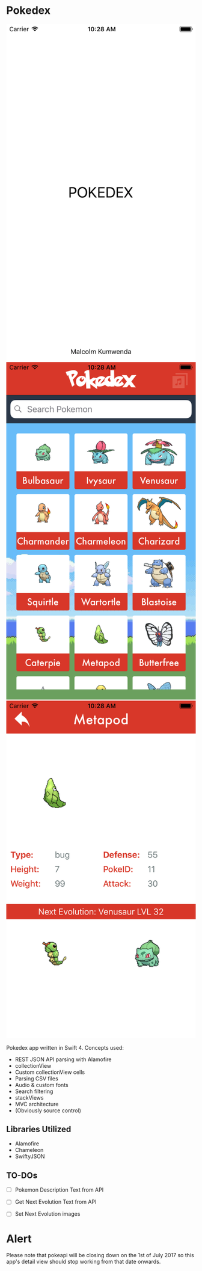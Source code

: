 # Pokedex
![Screenshot1](/Screenshots/1.png "Screenshot 1") ![Screenshot2](/Screenshots/2.png "Screenshot 2") ![Screenshot3](/Screenshots/3.png "Screenshot 3")

Pokedex app written in Swift 4. Concepts used: 

- REST JSON API parsing with Alamofire
- collectionView 
- Custom collectionView cells
- Parsing CSV files 
- Audio & custom fonts 
- Search filtering
- stackViews
- MVC architecture 
- (Obviously source control)

Libraries Utilized
----------------------------------------------
- Alamofire
- Chameleon
- SwiftyJSON


## TO-DOs
- [ ]  Pokemon Description Text from API
- [ ] Get Next Evolution Text from API
- [ ] Set Next Evolution images





Alert
====
Please note that pokeapi will be closing down on the 1st of July 2017 so this app's detail view should stop working from that date onwards.

